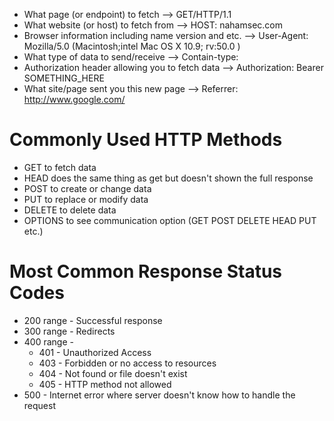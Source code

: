 - What  page (or endpoint) to fetch  --> GET/HTTP/1.1
- What website (or host) to fetch from  --> HOST: nahamsec.com
- Browser information including name version and etc.  --> User-Agent: Mozilla/5.0 (Macintosh;intel Mac OS X 10.9; rv:50.0 )
- What type of data to send/receive  --> Contain-type:
- Authorization header allowing you to fetch data  --> Authorization: Bearer SOMETHING_HERE
- What site/page sent you this new page  -->  Referrer: http://www.google.com/

# Commonly Used HTTP Methods
- GET to fetch data 
- HEAD does the same thing as get but doesn't shown the full response 
- POST to create or change data 
- PUT to replace or modify data 
- DELETE to delete data 
- OPTIONS to see communication option (GET POST DELETE HEAD PUT etc.)

# Most Common Response Status Codes
- 200 range - Successful response
- 300 range - Redirects 
- 400 range - 
	- 401 - Unauthorized Access
	- 403 - Forbidden or no access to resources
	- 404 - Not found or file doesn't exist
	- 405 - HTTP method not allowed 
- 500  -  Internet error where server doesn't know how to handle the request 